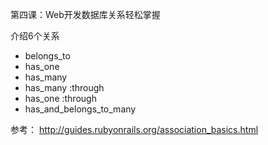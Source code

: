第四课：Web开发数据库关系轻松掌握

介绍6个关系
* belongs_to
* has_one
* has_many
* has_many :through
* has_one :through
* has_and_belongs_to_many


参考：
http://guides.rubyonrails.org/association_basics.html
